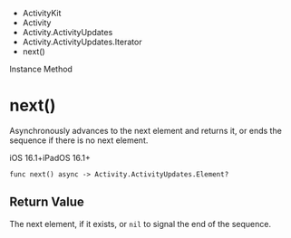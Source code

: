 

- ActivityKit
- Activity
- Activity.ActivityUpdates
- Activity.ActivityUpdates.Iterator
-  next() 

Instance Method

# next()

Asynchronously advances to the next element and returns it, or ends the sequence if there is no next element.

iOS 16.1+iPadOS 16.1+

``` source
func next() async -> Activity.ActivityUpdates.Element?
```

## Return Value

The next element, if it exists, or `nil` to signal the end of the sequence.

